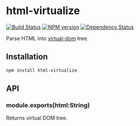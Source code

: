 # html-virtualize

[![Build Status](https://secure.travis-ci.org/alexmingoia/html-virtualize.png)](http://travis-ci.org/alexmingoia/html-virtualize) 
[![NPM version](https://badge.fury.io/js/html-virtualize.png)](http://badge.fury.io/js/html-virtualize)
[![Dependency Status](https://david-dm.org/alexmingoia/html-virtualize.png)](http://david-dm.org/alexmingoia/html-virtualize)

Parse HTML into [virtual-dom](https://github.com/Matt-Esch/virtual-dom) tree.

## Installation

```sh
npm install html-virtualize
```

## API

### module.exports(html:String)

Returns virtual DOM tree.
